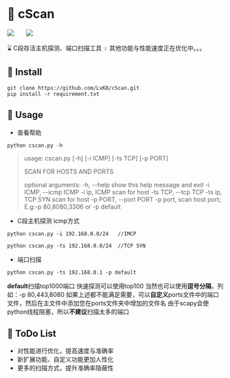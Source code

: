 # :older_man: cScan
![](https://img.shields.io/badge/python-3.7%2B-green)&emsp;&emsp;![](https://img.shields.io/badge/version-v1.0-orange)

:hourglass: C段存活主机探测、端口扫描工具
:bulb: 其他功能与性能速度正在优化中。。。
## :rocket: Install
```
git clone https://github.com/LvK8/cScan.git
pip install -r requirement.txt
```

## :rainbow: Usage
* 查看帮助
```
python cscan.py -h
```
>usage: cscan.py [-h] [-i ICMP] [-ts TCP] [-p PORT]
>
>SCAN FOR HOSTS AND PORTS
>
>optional arguments:
>  -h, --help            show this help message and exit
>  -i ICMP, --icmp ICMP  -i ip, ICMP scan for host
>  -ts TCP, --tcp TCP    -ts ip, TCP SYN scan for host
>  -p PORT, --port PORT  -p port, scan host port; E.g:-p 80,8080,3306 or -p default
* C段主机探测
icmp方式
```
python cscan.py -i 192.168.0.0/24   //IMCP

python cscan.py -ts 192.168.0.0/24  //TCP SYN
```
* 端口扫描
```
python cscan.py -ts 192.168.0.1 -p default
```
**default**扫描top1000端口
快速探测可以使用top100
当然也可以使用**逗号分隔**，列如：-p 80,443,8080
如果上述都不能满足需要，可以**自定义**ports文件中的端口文件，然后在主文件中添加您在ports文件夹中增加的文件名
由于scapy会使python线程阻塞，所以**不建议**扫描太多的端口
## :statue_of_liberty: ToDo List
* 对性能进行优化，提高速度与准确率
* 新扩展功能、自定义功能更加人性化
* 更多的扫描方式，提升准确率隐蔽性
